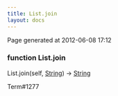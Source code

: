 ```yaml
---
title: List.join
layout: docs
---
```


<div class="bottom_right_note">Page generated at 2012-06-08 17:12</div>
<h3><span class="minor">function</span> List.join</h3>

List.join(self, <a href="/docs/String.html">String</a>) -> <a href="/docs/String.html">String</a>
<p></p>

<p><span class="extra_minor">Term#1277</span></p>
